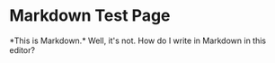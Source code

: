 # Markdown Test Page

\*This is Markdown.\* Well, it's not. How do I write in Markdown in this editor?

